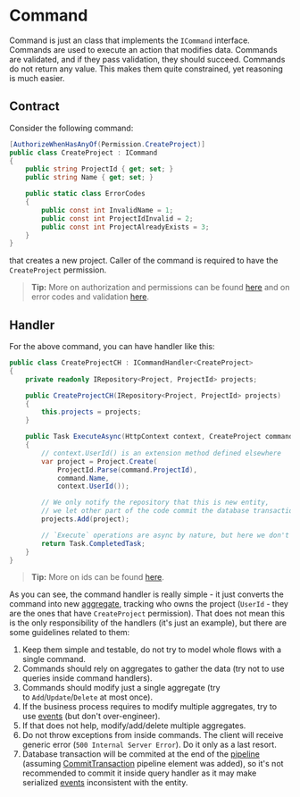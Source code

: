 # Command

Command is just an class that implements the `ICommand` interface. Commands are used to execute an action that modifies data. Commands are validated, and if they pass validation, they should succeed. Commands do not return any value. This makes them quite constrained, yet reasoning is much easier.

## Contract

Consider the following command:

```csharp
[AuthorizeWhenHasAnyOf(Permission.CreateProject)]
public class CreateProject : ICommand
{
    public string ProjectId { get; set; }
    public string Name { get; set; }

    public static class ErrorCodes
    {
        public const int InvalidName = 1;
        public const int ProjectIdInvalid = 2;
        public const int ProjectAlreadyExists = 3;
    }
}
```

that creates a new project. Caller of the command is required to have the `CreateProject` permission.

> **Tip:** More on authorization and permissions can be found [here](../authorization/index.md) and on error codes and validation [here](../validation/index.md).

## Handler

For the above command, you can have handler like this:

```csharp
public class CreateProjectCH : ICommandHandler<CreateProject>
{
    private readonly IRepository<Project, ProjectId> projects;

    public CreateProjectCH(IRepository<Project, ProjectId> projects)
    {
        this.projects = projects;
    }

    public Task ExecuteAsync(HttpContext context, CreateProject command)
    {
        // context.UserId() is an extension method defined elsewhere
        var project = Project.Create(
            ProjectId.Parse(command.ProjectId),
            command.Name,
            context.UserId());

        // We only notify the repository that this is new entity,
        // we let other part of the code commit the database transaction
        projects.Add(project);

        // `Execute` operations are async by nature, but here we don't need it
        return Task.CompletedTask;
    }
}
```

> **Tip:** More on ids can be found [here](../../domain/id/index.md).

As you can see, the command handler is really simple - it just converts the command into new [aggregate], tracking who owns the project (`UserId` - they are the ones that have `CreateProject` permission). That does not mean this is the only responsibility of the handlers (it's just an example), but there are some guidelines related to them:

1. Keep them simple and testable, do not try to model whole flows with a single command.
2. Commands should rely on aggregates to gather the data (try not to use queries inside command handlers).
3. Commands should modify just a single aggregate (try to `Add`/`Update`/`Delete` at most once).
4. If the business process requires to modify multiple aggregates, try to use [events] (but don't over-engineer).
5. If that does not help, modify/add/delete multiple aggregates.
6. Do not throw exceptions from inside commands. The client will receive generic error (`500 Internal Server Error`). Do it only as a last resort.
7. Database transaction will be commited at the end of the [pipeline] (assuming [CommitTransaction] pipeline element was added), so it's not recommended to commit it inside query handler as it may make serialized [events] inconsistent with the entity.

[aggregate]: ../../domain/aggregate/index.md
[events]: ../../domain/domain_event/index.md
[pipeline]: ../pipeline/index.md
[CommitTransaction]: https://github.com/leancodepl/corelibrary/blob/v8.0-preview/src/CQRS/LeanCode.CQRS.MassTransitRelay/MassTransitRelayApplicationBuilderExtensions.cs#L9
